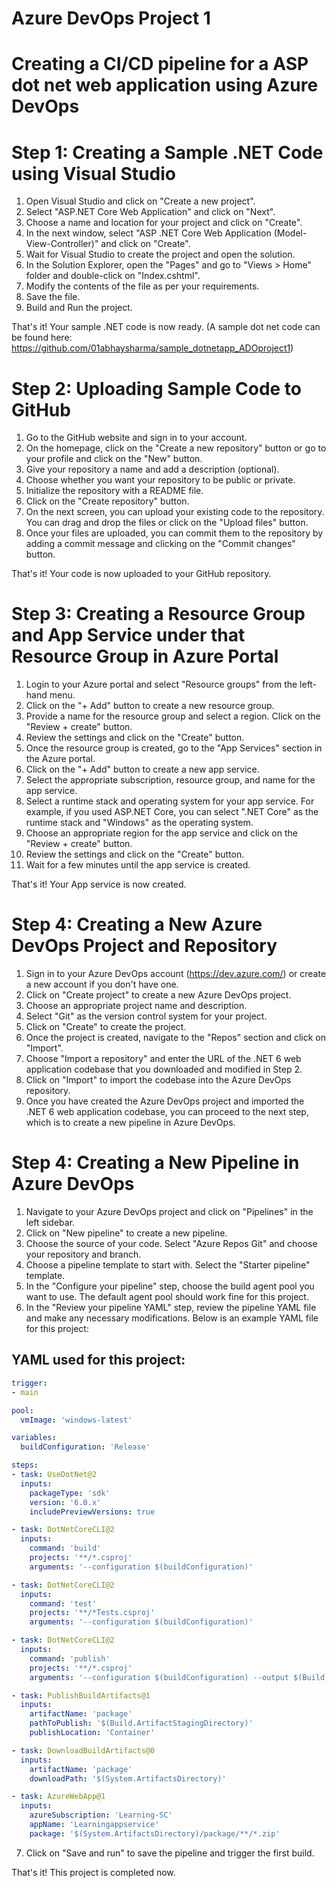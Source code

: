 # Azure DevOps Project 1

# Creating a CI/CD pipeline for a ASP dot net web application using Azure DevOps

# Step 1: Creating a Sample .NET Code using Visual Studio

1. Open Visual Studio and click on "Create a new project".
2. Select "ASP.NET Core Web Application" and click on "Next".
3. Choose a name and location for your project and click on "Create".
4. In the next window, select "ASP .NET Core Web Application (Model-View-Controller)" and click on "Create".
5. Wait for Visual Studio to create the project and open the solution.
6. In the Solution Explorer, open the "Pages" and go to "Views > Home" folder and double-click on "Index.cshtml".
7. Modify the contents of the file as per your requirements.
8. Save the file.
9. Build and Run the project.

That's it! Your sample .NET code is now ready. (A sample dot net code can be found here: https://github.com/01abhaysharma/sample_dotnetapp_ADOproject1)

# Step 2: Uploading Sample Code to GitHub

1. Go to the GitHub website and sign in to your account.
2. On the homepage, click on the "Create a new repository" button or go to your profile and click on the "New" button.
3. Give your repository a name and add a description (optional).
4. Choose whether you want your repository to be public or private.
5. Initialize the repository with a README file.
6. Click on the "Create repository" button.
7. On the next screen, you can upload your existing code to the repository. You can drag and drop the files or click on the "Upload files" button.
8. Once your files are uploaded, you can commit them to the repository by adding a commit message and clicking on the "Commit changes" button.

That's it! Your code is now uploaded to your GitHub repository.

# Step 3: Creating a Resource Group and App Service under that Resource Group in Azure Portal

1. Login to your Azure portal and select "Resource groups" from the left-hand menu.
2. Click on the "+ Add" button to create a new resource group.
3. Provide a name for the resource group and select a region. Click on the "Review + create" button.
4. Review the settings and click on the "Create" button.
5. Once the resource group is created, go to the "App Services" section in the Azure portal.
6. Click on the "+ Add" button to create a new app service.
7. Select the appropriate subscription, resource group, and name for the app service.
8. Select a runtime stack and operating system for your app service. For example, if you used ASP.NET Core, you can select ".NET Core" as the runtime stack and "Windows" as the operating system.
9. Choose an appropriate region for the app service and click on the "Review + create" button.
10. Review the settings and click on the "Create" button.
11. Wait for a few minutes until the app service is created.

That's it! Your App service is now created.

# Step 4: Creating a New Azure DevOps Project and Repository

1. Sign in to your Azure DevOps account (https://dev.azure.com/) or create a new account if you don't have one.
2. Click on "Create project" to create a new Azure DevOps project.
3. Choose an appropriate project name and description.
4. Select "Git" as the version control system for your project.
5. Click on "Create" to create the project.
6. Once the project is created, navigate to the "Repos" section and click on "Import".
7. Choose "Import a repository" and enter the URL of the .NET 6 web application codebase that you downloaded and modified in Step 2.
8. Click on "Import" to import the codebase into the Azure DevOps repository.
9. Once you have created the Azure DevOps project and imported the .NET 6 web application codebase, you can proceed to the next step, which is to create a new pipeline in Azure DevOps.

# Step 4: Creating a New Pipeline in Azure DevOps

1. Navigate to your Azure DevOps project and click on "Pipelines" in the left sidebar.
2. Click on "New pipeline" to create a new pipeline.
3. Choose the source of your code. Select "Azure Repos Git" and choose your repository and branch.
4. Choose a pipeline template to start with. Select the "Starter pipeline" template.
5. In the "Configure your pipeline" step, choose the build agent pool you want to use. The default agent pool should work fine for this project.
6. In the "Review your pipeline YAML" step, review the pipeline YAML file and make any necessary modifications. Below is an example YAML file for this project:

## YAML used for this project:

```yaml
trigger:
- main

pool:
  vmImage: 'windows-latest'

variables:
  buildConfiguration: 'Release'

steps:
- task: UseDotNet@2
  inputs:
    packageType: 'sdk'
    version: '6.0.x'
    includePreviewVersions: true

- task: DotNetCoreCLI@2
  inputs:
    command: 'build'
    projects: '**/*.csproj'
    arguments: '--configuration $(buildConfiguration)'

- task: DotNetCoreCLI@2
  inputs:
    command: 'test'
    projects: '**/*Tests.csproj'
    arguments: '--configuration $(buildConfiguration)'

- task: DotNetCoreCLI@2
  inputs:
    command: 'publish'
    projects: '**/*.csproj'
    arguments: '--configuration $(buildConfiguration) --output $(Build.ArtifactStagingDirectory)'

- task: PublishBuildArtifacts@1
  inputs:
    artifactName: 'package'
    pathToPublish: '$(Build.ArtifactStagingDirectory)'
    publishLocation: 'Container'

- task: DownloadBuildArtifacts@0
  inputs:
    artifactName: 'package'
    downloadPath: '$(System.ArtifactsDirectory)'

- task: AzureWebApp@1
  inputs:
    azureSubscription: 'Learning-SC'
    appName: 'Learningappservice'
    package: '$(System.ArtifactsDirectory)/package/**/*.zip'

```
7. Click on "Save and run" to save the pipeline and trigger the first build.


That's it! This project is completed now.
